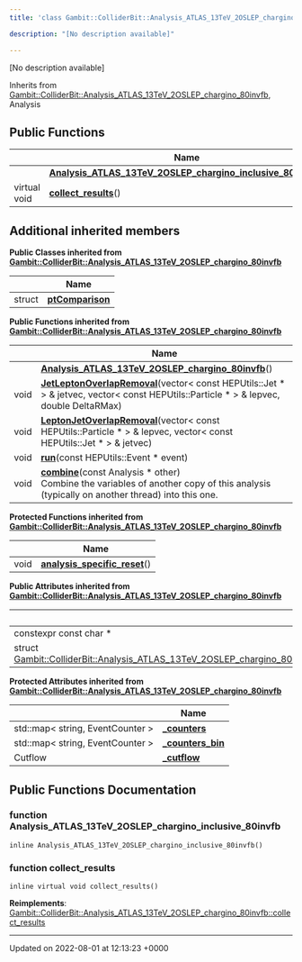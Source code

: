 ```yaml
---
title: 'class Gambit::ColliderBit::Analysis_ATLAS_13TeV_2OSLEP_chargino_inclusive_80invfb'

description: "[No description available]"

---
```









[No description available]

Inherits from [Gambit::ColliderBit::Analysis_ATLAS_13TeV_2OSLEP_chargino_80invfb](/documentation/code/classes/classgambit_1_1colliderbit_1_1analysis__atlas__13tev__2oslep__chargino__80invfb/), Analysis

## Public Functions

|                | Name           |
| -------------- | -------------- |
| | **[Analysis_ATLAS_13TeV_2OSLEP_chargino_inclusive_80invfb](/documentation/code/classes/classgambit_1_1colliderbit_1_1analysis__atlas__13tev__2oslep__chargino__inclusive__80invfb/#function-analysis-atlas-13tev-2oslep-chargino-inclusive-80invfb)**() |
| virtual void | **[collect_results](/documentation/code/classes/classgambit_1_1colliderbit_1_1analysis__atlas__13tev__2oslep__chargino__inclusive__80invfb/#function-collect-results)**() |

## Additional inherited members

**Public Classes inherited from [Gambit::ColliderBit::Analysis_ATLAS_13TeV_2OSLEP_chargino_80invfb](/documentation/code/classes/classgambit_1_1colliderbit_1_1analysis__atlas__13tev__2oslep__chargino__80invfb/)**

|                | Name           |
| -------------- | -------------- |
| struct | **[ptComparison](/documentation/code/classes/structgambit_1_1colliderbit_1_1analysis__atlas__13tev__2oslep__chargino__80invfb_1_1ptcomparison/)**  |

**Public Functions inherited from [Gambit::ColliderBit::Analysis_ATLAS_13TeV_2OSLEP_chargino_80invfb](/documentation/code/classes/classgambit_1_1colliderbit_1_1analysis__atlas__13tev__2oslep__chargino__80invfb/)**

|                | Name           |
| -------------- | -------------- |
| | **[Analysis_ATLAS_13TeV_2OSLEP_chargino_80invfb](/documentation/code/classes/classgambit_1_1colliderbit_1_1analysis__atlas__13tev__2oslep__chargino__80invfb/#function-analysis-atlas-13tev-2oslep-chargino-80invfb)**() |
| void | **[JetLeptonOverlapRemoval](/documentation/code/classes/classgambit_1_1colliderbit_1_1analysis__atlas__13tev__2oslep__chargino__80invfb/#function-jetleptonoverlapremoval)**(vector< const HEPUtils::Jet * > & jetvec, vector< const HEPUtils::Particle * > & lepvec, double DeltaRMax) |
| void | **[LeptonJetOverlapRemoval](/documentation/code/classes/classgambit_1_1colliderbit_1_1analysis__atlas__13tev__2oslep__chargino__80invfb/#function-leptonjetoverlapremoval)**(vector< const HEPUtils::Particle * > & lepvec, vector< const HEPUtils::Jet * > & jetvec) |
| void | **[run](/documentation/code/classes/classgambit_1_1colliderbit_1_1analysis__atlas__13tev__2oslep__chargino__80invfb/#function-run)**(const HEPUtils::Event * event) |
| void | **[combine](/documentation/code/classes/classgambit_1_1colliderbit_1_1analysis__atlas__13tev__2oslep__chargino__80invfb/#function-combine)**(const Analysis * other)<br>Combine the variables of another copy of this analysis (typically on another thread) into this one.  |

**Protected Functions inherited from [Gambit::ColliderBit::Analysis_ATLAS_13TeV_2OSLEP_chargino_80invfb](/documentation/code/classes/classgambit_1_1colliderbit_1_1analysis__atlas__13tev__2oslep__chargino__80invfb/)**

|                | Name           |
| -------------- | -------------- |
| void | **[analysis_specific_reset](/documentation/code/classes/classgambit_1_1colliderbit_1_1analysis__atlas__13tev__2oslep__chargino__80invfb/#function-analysis-specific-reset)**() |

**Public Attributes inherited from [Gambit::ColliderBit::Analysis_ATLAS_13TeV_2OSLEP_chargino_80invfb](/documentation/code/classes/classgambit_1_1colliderbit_1_1analysis__atlas__13tev__2oslep__chargino__80invfb/)**

|                | Name           |
| -------------- | -------------- |
| constexpr const char * | **[detector](/documentation/code/classes/classgambit_1_1colliderbit_1_1analysis__atlas__13tev__2oslep__chargino__80invfb/#variable-detector)**  |
| struct [Gambit::ColliderBit::Analysis_ATLAS_13TeV_2OSLEP_chargino_80invfb::ptComparison](/documentation/code/classes/structgambit_1_1colliderbit_1_1analysis__atlas__13tev__2oslep__chargino__80invfb_1_1ptcomparison/) | **[comparePt](/documentation/code/classes/classgambit_1_1colliderbit_1_1analysis__atlas__13tev__2oslep__chargino__80invfb/#variable-comparept)**  |

**Protected Attributes inherited from [Gambit::ColliderBit::Analysis_ATLAS_13TeV_2OSLEP_chargino_80invfb](/documentation/code/classes/classgambit_1_1colliderbit_1_1analysis__atlas__13tev__2oslep__chargino__80invfb/)**

|                | Name           |
| -------------- | -------------- |
| std::map< string, EventCounter > | **[_counters](/documentation/code/classes/classgambit_1_1colliderbit_1_1analysis__atlas__13tev__2oslep__chargino__80invfb/#variable--counters)**  |
| std::map< string, EventCounter > | **[_counters_bin](/documentation/code/classes/classgambit_1_1colliderbit_1_1analysis__atlas__13tev__2oslep__chargino__80invfb/#variable--counters-bin)**  |
| Cutflow | **[_cutflow](/documentation/code/classes/classgambit_1_1colliderbit_1_1analysis__atlas__13tev__2oslep__chargino__80invfb/#variable--cutflow)**  |


## Public Functions Documentation

### function Analysis_ATLAS_13TeV_2OSLEP_chargino_inclusive_80invfb

```
inline Analysis_ATLAS_13TeV_2OSLEP_chargino_inclusive_80invfb()
```


### function collect_results

```
inline virtual void collect_results()
```


**Reimplements**: [Gambit::ColliderBit::Analysis_ATLAS_13TeV_2OSLEP_chargino_80invfb::collect_results](/documentation/code/classes/classgambit_1_1colliderbit_1_1analysis__atlas__13tev__2oslep__chargino__80invfb/#function-collect-results)


-------------------------------

Updated on 2022-08-01 at 12:13:23 +0000